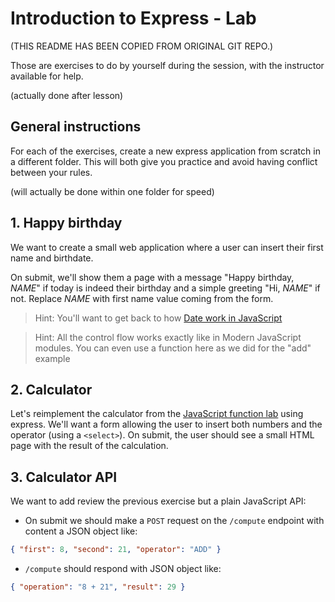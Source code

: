 # Introduction to Express - Lab

(THIS README HAS BEEN COPIED FROM ORIGINAL GIT REPO.)

Those are exercises to do by yourself during the session, with the instructor available for help. 

(actually done after lesson)

## General instructions

For each of the exercises, create a new express application from scratch in a different folder. This will both give you practice and avoid having conflict between your rules.

(will actually be done within one folder for speed)

## 1. Happy birthday

We want to create a small web application where a user can insert their first name and birthdate.

On submit, we'll show them a page with a message "Happy birthday, _NAME_" if today is indeed their birthday and a simple greeting "Hi,  _NAME_" if not.
Replace _NAME_ with first name value coming from the form.

> Hint: You'll want to get back to how [Date work in JavaScript](https://developer.mozilla.org/en-US/docs/Web/JavaScript/Reference/Global_Objects/Date)

> Hint: All the control flow works exactly like in Modern JavaScript modules. You can even use a function here as we did for the "add" example

## 2. Calculator

Let's reimplement the calculator from the [JavaScript function lab](https://github.com/SkillsUnion/js-functions-lab/blob/main/src/index.js#L33) using express. We'll want a form allowing the user to insert both numbers and the operator (using a `<select>`). On submit, the user should see a small HTML page with the result of the calculation.

## 3. Calculator API

We want to add review the previous exercise but a plain JavaScript API:

- On submit we should make a `POST` request on the `/compute` endpoint with content a JSON object like: 

```JSON
{ "first": 8, "second": 21, "operator": "ADD" }
```

- `/compute` should respond with JSON object like:

```JSON
{ "operation": "8 + 21", "result": 29 }
```
